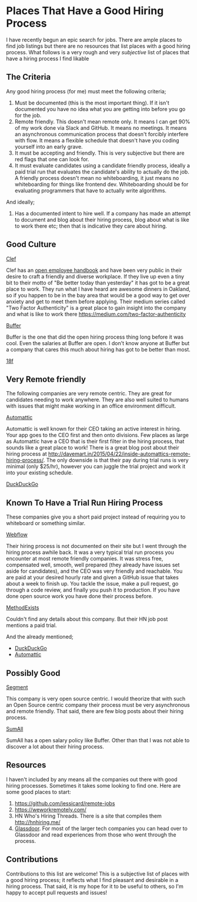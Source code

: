 # Places That Have a Good Hiring Process

I have recently begun an epic search for jobs. There are ample places to find job listings but there are no resources that list places with a good hiring process. What follows is a very rough and very *subjective* list of places that have a hiring process I find likable

## The Criteria

Any good hiring process (for me) must meet the following criteria;

1. Must be documented (this is the most important thing). If it isn't documented you have no idea what you are getting into before you go for the job.
2. Remote friendly. This doesn't mean remote only. It means I can get 90% of my work done via Slack and GitHub. It means no meetings. It means an asynchronous communication process that doesn't forcibly interfere with flow. It means a flexible schedule that doesn't have you coding yourself into an early grave.
3. It must be accepting and friendly. This is very subjective but there are red flags that one can look for.
4. It must evaluate candidates using a candidate friendly process, ideally a paid trial run that evaluates the candidate's ability to actually do the job. A friendly process doesn't mean no whiteboarding, it just means no whiteboarding for things like frontend dev. Whiteboarding should be for evaluating programmers that have to actually write algorithms.

And ideally;

1. Has a documented intent to hire well. If a company has made an attempt to document and blog about their hiring process, blog about what is like to work there etc; then that is indicative they care about hiring.

## Good Culture

[Clef](https://getclef.com/about/#opportunities)

Clef has an [open employee handbook](https://github.com/clef/handbook) and have been very public in their desire to craft a friendly and diverse workplace. If they live up even a tiny bit to their motto of "Be better today than yesterday" it has got to be a great place to work. They run what I have heard are awesome dinners in Oakland, so if you happen to be in the bay area that would be a good way to get over anxiety and get to meet them before applying. Their medium series called "Two Factor Authenticity" is a great place to gain insight into the company and what is like to work there https://medium.com/two-factor-authenticity

[Buffer](https://buffer.com/journey)

Buffer is the one that did the open hiring process thing long before it was cool. Even the salaries at Buffer are open. I don't know anyone at Buffer but a company that cares this much about hiring has got to be better than most.

[18f](https://pages.18f.gov/joining-18f/)

## Very Remote friendly

The following companies are very remote centric. They are great for candidates needing to work anywhere. They are also well suited to humans with issues that might make working in an office environment difficult.

[Automattic](https://automattic.com/work-with-us/)

Automattic is well known for their CEO taking an active interest in hiring. Your app goes to the CEO first and then onto divisions. Few places as large as Automattic have a CEO that is their first filter in the hiring process, that sounds like a great place to work! There is a great blog post about their hiring process at http://davemart.in/2015/04/22/inside-automattics-remote-hiring-process/. The only downside is that their pay during trial runs is very minimal (only $25/hr), however you can juggle the trial project and work it into your existing schedule.

[DuckDuckGo](https://duck.co/help/company/hiring)

## Known To Have a Trial Run Hiring Process

These companies give you a short paid project instead of requiring you to whiteboard or something similar.

[Webflow](https://webflow.com/about#jobs)

Their hiring process is not documented on their site but I went through the hiring process awhile back. It was a very typical trial run process you encounter at most remote friendly companies. It was stress free, compensated well, smooth, well prepared (they already have issues set aside for candidates), and the CEO was very friendly and reachable. You are paid at your desired hourly rate and given a GitHub issue that takes about a week to finish up. You tackle the issue, make a pull request, go through a code review, and finally you push it to production. If you have done open source work you have done their process before.

[MethodExists](https://news.ycombinator.com/item?id=10822828)

Couldn't find any details about this company. But their HN job post mentions a paid trial.

And the already mentioned;

- [DuckDuckGo](https://duck.co/help/company/hiring)
- [Automattic](https://automattic.com/work-with-us/)

## Possibly Good

[Segment](https://segment.com/jobs/)

This company is very open source centric. I would theorize that with such an Open Source centric company their process must be very asynchronous and remote friendly. That said, there are few blog posts about their hiring process.

[SumAll](https://sumall.com/careers)

SumAll has a open salary policy like Buffer. Other than that I was not able to discover a lot about their hiring process.

## Resources

I haven't included by any means all the companies out there with good hiring processes. Sometimes it takes some looking to find one. Here are some good places to start:

1. https://github.com/jessicard/remote-jobs
2. https://weworkremotely.com/
3. HN Who's Hiring Threads. There is a site that compiles them http://hnhiring.me/
4. [Glassdoor](https://www.glassdoor.com). For most of the larger tech companies you can head over to Glassdoor and read experiences from those who went through the process.

## Contributions

Contributions to this list are welcome! This is a subjective list of places with a good hiring process; it reflects what I find pleasant and desirable in a hiring process. That said, it is my hope for it to be useful to others, so I'm happy to accept pull requests and issues!
